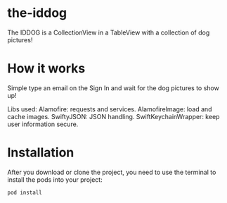 # the-iddog
The IDDOG is a CollectionView in a TableView with a collection of dog pictures! 

# How it works

Simple type an email on the Sign In and wait for the dog pictures to show up!

Libs used:
Alamofire: requests and services.
AlamofireImage: load and cache images.
SwiftyJSON: JSON handling.
SwiftKeychainWrapper: keep user information secure.

# Installation

After you download or clone the project, you need to use the terminal to install the pods into your project:

`pod install`
